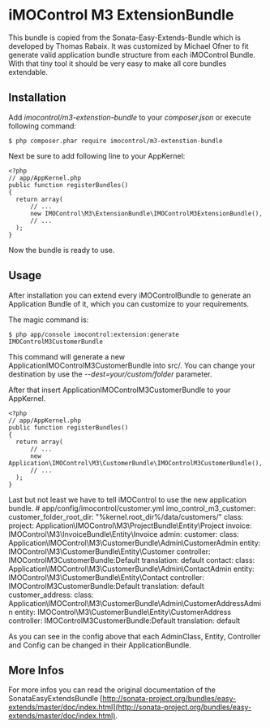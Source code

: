 # iMOControl M3 ExtensionBundle

This bundle is copied from the Sonata-Easy-Extends-Bundle which is developed by 
Thomas Rabaix. It was customized by Michael Ofner to fit generate valid application bundle
structure from each iMOControl Bundle. 
With that tiny tool it should be very easy to make all core bundles extendable.

## Installation

Add *imocontrol/m3-extenstion-bundle* to your *composer.json* or execute following command:

    $ php composer.phar require imocontrol/m3-extenstion-bundle
    
Next be sure to add following line to your AppKernel:

    <?php
    // app/AppKernel.php
    public function registerBundles()
    {
      return array(
          // ...
          new IMOControl\M3\ExtensionBundle\IMOControlM3ExtensionBundle(),
          // ...
      );
    }
    
Now the bundle is ready to use.

## Usage

After installation you can extend every iMOControlBundle to generate an Application Bundle
of it, which you can customize to your requirements.

The magic command is:

    $ php app/console imocontrol:extension:generate IMOControlM3CustomerBundle
    
This command will generate a new ApplicationIMOControlM3CustomerBundle into src/.
You can change your destination by use the *--dest=your/custom/folder* parameter. 

After that insert ApplicationIMOControlM3CustomerBundle to your AppKernel.

    <?php
    // app/AppKernel.php
    public function registerBundles()
    {
      return array(
          // ...
          new Application\IMOControl\M3\CustomerBundle\IMOControlM3CustomerBundle(),
          // ...
      );
    }

Last but not least we have to tell iMOControl to use the new application bundle.
    # app/config/imocontrol/customer.yml
    imo_control_m3_customer:
        customer_folder_root_dir: "%kernel.root_dir%/data/customers/"
		class:
			project: Application\IMOControl\M3\ProjectBundle\Entity\Project
			invoice: IMOControl\M3\InvoiceBundle\Entity\Invoice
		admin:
			customer:
				class: Application\IMOControl\M3\CustomerBundle\Admin\CustomerAdmin
				entity: IMOControl\M3\CustomerBundle\Entity\Customer
				controller: IMOControlM3CustomerBundle:Default
				translation: default
			contact:
				class: Application\IMOControl\M3\CustomerBundle\Admin\ContactAdmin
				entity: IMOControl\M3\CustomerBundle\Entity\Contact
				controller: IMOControlM3CustomerBundle:Default
				translation: default
			customer_address:
				class: Application\IMOControl\M3\CustomerBundle\Admin\CustomerAddressAdmin
				entity: IMOControl\M3\CustomerBundle\Entity\CustomerAddress
				controller: IMOControlM3CustomerBundle:Default
				translation: default

As you can see in the config above that each AdminClass, Entity, Controller and Config can
be changed in their ApplicationBundle.

## More Infos

For more infos you can read the original documentation of the SonataEasyExtendsBundle [http://sonata-project.org/bundles/easy-extends/master/doc/index.html](http://sonata-project.org/bundles/easy-extends/master/doc/index.html).
